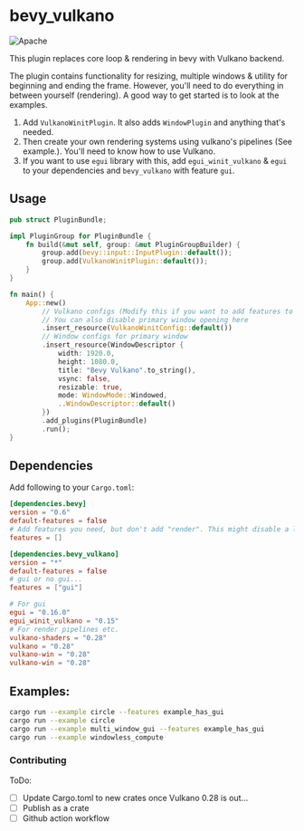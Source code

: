 # bevy_vulkano

![Apache](https://img.shields.io/badge/license-Apache-blue.svg)

This plugin replaces core loop & rendering in bevy with Vulkano backend.

The plugin contains functionality for resizing, multiple windows & utility for beginning and ending the frame.
However, you'll need to do everything in between yourself (rendering). A good way to get started is to look at the examples.

1. Add `VulkanoWinitPlugin`. It also adds `WindowPlugin` and anything that's needed.
2. Then create your own rendering systems using vulkano's pipelines (See example.). You'll need to know how to use Vulkano.
3. If you want to use `egui` library with this, add `egui_winit_vulkano` & `egui` to your dependencies and `bevy_vulkano` with feature `gui`.

## Usage

```rust
pub struct PluginBundle;

impl PluginGroup for PluginBundle {
    fn build(&mut self, group: &mut PluginGroupBuilder) {
        group.add(bevy::input::InputPlugin::default());
        group.add(VulkanoWinitPlugin::default());
    }
}

fn main() {
    App::new()
        // Vulkano configs (Modify this if you want to add features to vulkano (vulkan backend).
        // You can also disable primary window opening here
        .insert_resource(VulkanoWinitConfig::default())
        // Window configs for primary window
        .insert_resource(WindowDescriptor {
            width: 1920.0,
            height: 1080.0,
            title: "Bevy Vulkano".to_string(),
            vsync: false,
            resizable: true,
            mode: WindowMode::Windowed,
            ..WindowDescriptor::default()
        })
        .add_plugins(PluginBundle)
        .run();
}
```

## Dependencies

Add following to your `Cargo.toml`:
```toml
[dependencies.bevy]
version = "0.6"
default-features = false
# Add features you need, but don't add "render". This might disable a lot of features you wanted... e.g SpritePlugin
features = []

[dependencies.bevy_vulkano]
version = "*"
default-features = false
# gui or no gui...
features = ["gui"]

# For gui
egui = "0.16.0"
egui_winit_vulkano = "0.15"
# For render pipelines etc.
vulkano-shaders = "0.28"
vulkano = "0.28"
vulkano-win = "0.28"
vulkano-win = "0.28"

```

## Examples:
```bash
cargo run --example circle --features example_has_gui
cargo run --example circle
cargo run --example multi_window_gui --features example_has_gui
cargo run --example windowless_compute
```

### Contributing

ToDo:
- [ ] Update Cargo.toml to new crates once Vulkano 0.28 is out...
- [ ] Publish as a crate
- [ ] Github action workflow